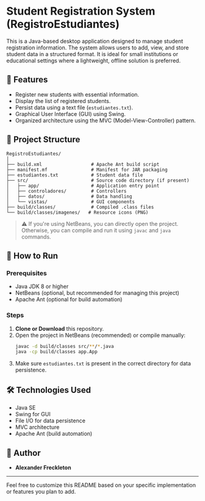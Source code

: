 
# Student Registration System (RegistroEstudiantes)

This is a Java-based desktop application designed to manage student registration information. The system allows users to add, view, and store student data in a structured format. It is ideal for small institutions or educational settings where a lightweight, offline solution is preferred.

## 📌 Features

- Register new students with essential information.
- Display the list of registered students.
- Persist data using a text file (`estudiantes.txt`).
- Graphical User Interface (GUI) using Swing.
- Organized architecture using the MVC (Model-View-Controller) pattern.

## 📁 Project Structure

```
RegistroEstudiantes/
│
├── build.xml                  # Apache Ant build script
├── manifest.mf                # Manifest for JAR packaging
├── estudiantes.txt            # Student data file
├── src/                       # Source code directory (if present)
│   ├── app/                   # Application entry point
│   ├── controladores/         # Controllers
│   ├── datos/                 # Data handling
│   └── vistas/                # GUI components
├── build/classes/             # Compiled .class files
└── build/classes/imagenes/   # Resource icons (PNG)
```

> ⚠️ If you're using NetBeans, you can directly open the project. Otherwise, you can compile and run it using `javac` and `java` commands.

## 🚀 How to Run

### Prerequisites

- Java JDK 8 or higher
- NetBeans (optional, but recommended for managing this project)
- Apache Ant (optional for build automation)

### Steps

1. **Clone or Download** this repository.
2. Open the project in NetBeans (recommended) or compile manually:
   ```bash
   javac -d build/classes src/**/*.java
   java -cp build/classes app.App
   ```
3. Make sure `estudiantes.txt` is present in the correct directory for data persistence.

## 🛠 Technologies Used

- Java SE
- Swing for GUI
- File I/O for data persistence
- MVC architecture
- Apache Ant (build automation)

## 👤 Author

- **Alexander Freckleton**

---

Feel free to customize this README based on your specific implementation or features you plan to add.
